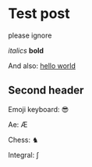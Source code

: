 # Test post

please ignore

*italics* **bold**

And also: [hello world](https://www.google.com)

## Second header
Emoji keyboard: 😎

Ae: Æ

Chess: ♞

Integral: ∫
